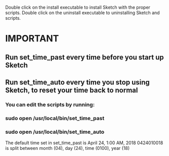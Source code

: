 Double click on the install executable to install Sketch with the proper scripts.
Double click on the uninstall executable to uninstalling Sketch and scripts.

# IMPORTANT
## Run set_time_past every time before you start up Sketch
## Run set_time_auto every time you stop using Sketch, to reset your time back to normal

### You can edit the scripts by running:
### sudo open /usr/local/bin/set_time_past
### sudo open /usr/local/bin/set_time_auto

The default time set in set_time_past is April 24, 1:00 AM, 2018
0424010018 is split between month (04), day (24), time (0100), year (18)
